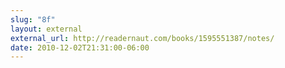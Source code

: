 ```yaml
---
slug: "8f"
layout: external
external_url: http://readernaut.com/books/1595551387/notes/
date: 2010-12-02T21:31:00-06:00
---
```

